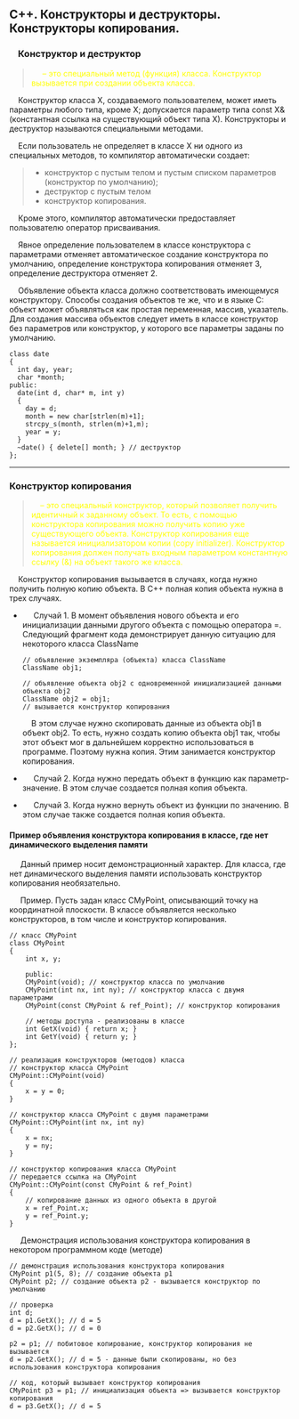 ## С++. Конструкторы и деструкторы. Конструкторы копирования.
### &nbsp;&nbsp;&nbsp;&nbsp;Конструктор и деструктор
>&nbsp;&nbsp;&nbsp;&nbsp;<font color="yellow"> – это специальный метод (функция) класса. Конструктор вызывается при создании объекта класса. </font>

&nbsp;&nbsp;&nbsp;&nbsp;Конструктор класса X, создаваемого пользователем, может иметь параметры любого типа, кроме X; допускается параметр типа const X& (константная ссылка на существующий объект типа X). Конструкторы и деструктор называются специальными методами.

&nbsp;&nbsp;&nbsp;&nbsp;Если пользователь не определяет в классе X ни одного из специальных методов, то компилятор автоматически создает: 
>- конструктор с пустым телом и пустым списком параметров (конструктор по умолчанию); 
>- деструктор с пустым телом
>- конструктор копирования.  

&nbsp;&nbsp;&nbsp;&nbsp;Кроме этого, компилятор автоматически предоставляет пользователю оператор присваивания.  

&nbsp;&nbsp;&nbsp;&nbsp;Явное определение пользователем в классе конструктора с параметрами отменяет автоматическое создание конструктора по умолчанию, определение конструктора копирования отменяет 3, определение деструктора отменяет 2.  

&nbsp;&nbsp;&nbsp;&nbsp;Объявление объекта класса должно соответствовать имеющемуся конструктору. Способы создания объектов те же, что и в языке C: объект может объявляться как простая переменная, массив, указатель. Для создания массива объектов следует иметь в классе конструктор без параметров или конструктор, у которого все параметры заданы по умолчанию.
```
class date
{
  int day, year;
  char *month;
public:
  date(int d, char* m, int y)
  {
    day = d;
    month = new char[strlen(m)+1];
    strcpy_s(month, strlen(m)+1,m);
    year = y;
  }
  ~date() { delete[] month; } // деструктор
};
```
---

### Конструктор копирования  

>&nbsp;&nbsp;&nbsp;&nbsp;<font color="yellow">– это специальный конструктор, который позволяет получить идентичный к заданному объект. То есть, с помощью конструктора копирования можно получить копию уже существующего объекта. Конструктор копирования еще называется инициализатором копии (copy initializer). Конструктор копирования должен получать входным параметром константную ссылку (&) на объект такого же класса.</font>  

&nbsp;&nbsp;&nbsp;&nbsp;Конструктор копирования вызывается в случаях, когда нужно получить полную копию объекта. В C++ полная копия объекта нужна в трех случаях.

+ &nbsp;&nbsp;&nbsp;&nbsp; Случай 1. В момент объявления нового объекта и его инициализации данными другого объекта с помощью оператора =. Следующий фрагмент кода демонстрирует данную ситуацию для некоторого класса ClassName
    ```
    // объявление экземпляра (объекта) класса ClassName
    ClassName obj1;
    
    // объявление объекта obj2 с одновременной инициализацией данными объекта obj2
    ClassName obj2 = obj1;  
    // вызывается конструктор копирования
    ```
    &nbsp;&nbsp;&nbsp;&nbsp;В этом случае нужно скопировать данные из объекта obj1 в объект obj2. То есть, нужно создать копию объекта obj1 так, чтобы этот объект мог в дальнейшем корректно использоваться в программе. Поэтому нужна копия. Этим занимается конструктор копирования.

+ &nbsp;&nbsp;&nbsp;&nbsp; Случай 2. Когда нужно передать объект в функцию как параметр-значение. В этом случае создается полная копия объекта.

+ &nbsp;&nbsp;&nbsp;&nbsp; Случай 3. Когда нужно вернуть объект из функции по значению. В этом случае также создается полная копия объекта. 

#### Пример объявления конструктора копирования в классе, где нет динамического выделения памяти  
&nbsp;&nbsp;&nbsp;&nbsp; Данный пример носит демонстрационный характер. Для класса, где нет динамического выделения памяти использовать конструктор копирования необязательно.

&nbsp;&nbsp;&nbsp;&nbsp; Пример. Пусть задан класс CMyPoint, описывающий точку на координатной плоскости. В классе объявляется несколько конструкторов, в том числе и конструктор копирования.
```
// класс CMyPoint
class CMyPoint
{
    int x, y;

    public:
    CMyPoint(void); // конструктор класса по умолчанию
    CMyPoint(int nx, int ny); // конструктор класса с двумя параметрами
    CMyPoint(const CMyPoint & ref_Point); // конструктор копирования

    // методы доступа - реализованы в классе
    int GetX(void) { return x; }
    int GetY(void) { return y; }
};

// реализация конструкторов (методов) класса
// конструктор класса CMyPoint
CMyPoint::CMyPoint(void)
{
    x = y = 0;
}

// конструктор класса CMyPoint с двумя параметрами
CMyPoint::CMyPoint(int nx, int ny)
{
    x = nx;
    y = ny;
}

// конструктор копирования класса CMyPoint
// передается ссылка на CMyPoint
CMyPoint::CMyPoint(const CMyPoint & ref_Point)
{
    // копирование данных из одного объекта в другой
    x = ref_Point.x;
    y = ref_Point.y;
}
```
&nbsp;&nbsp;&nbsp;&nbsp; Демонстрация использования конструктора копирования в некотором программном коде (методе)
```
// демонстрация использования конструктора копирования
CMyPoint p1(5, 8); // создание объекта p1
CMyPoint p2; // создание объекта p2 - вызывается конструктор по умолчанию

// проверка
int d;
d = p1.GetX(); // d = 5
d = p2.GetX(); // d = 0

p2 = p1; // побитовое копирование, конструктор копирования не вызывается
d = p2.GetX(); // d = 5 - данные были скопированы, но без использования конструктора копирования

// код, который вызывает конструктор копирования
CMyPoint p3 = p1; // инициализация объекта => вызывается конструктор копирования
d = p3.GetX(); // d = 5
```
